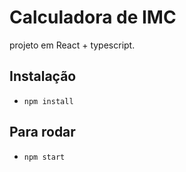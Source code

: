 # Calculadora de IMC

projeto em React + typescript.

## Instalação

- `npm install`

## Para rodar

- `npm start`
